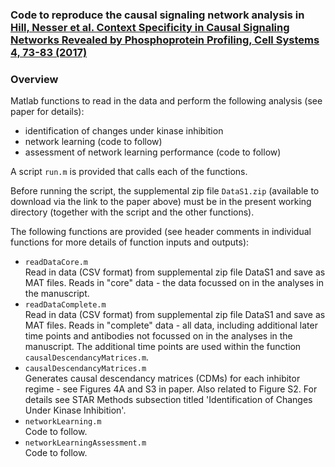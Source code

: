 ### Code to reproduce the causal signaling network analysis in [Hill, Nesser et al. Context Specificity in Causal Signaling Networks Revealed by Phosphoprotein Profiling, Cell Systems 4, 73-83 (2017)](http://dx.doi.org/10.1016/j.cels.2016.11.013)

### Overview

Matlab functions to read in the data and perform the following analysis (see paper for details):
- identification of changes under kinase inhibition
- network learning (code to follow)
- assessment of network learning performance (code to follow)

A script `run.m` is provided that calls each of the functions.

Before running the script, the supplemental zip file `DataS1.zip` (available to download via the link to the paper above) must be in the present working directory (together with the script and the other functions).

The following functions are provided (see header comments in individual functions for more details of function inputs and outputs):

- `readDataCore.m` <br />
Read in data (CSV format) from supplemental zip file DataS1 and save as MAT files. Reads in "core" data - the data focussed on in the analyses in the manuscript.
- `readDataComplete.m` <br />
Read in data (CSV format) from supplemental zip file DataS1 and save as MAT files. Reads in "complete" data - all data, including additional later time points and antibodies not focussed on in the analyses in the manuscript. The additional time points are used within the function `causalDescendancyMatrices.m`.
- `causalDescendancyMatrices.m` <br />
Generates causal descendancy matrices (CDMs) for each inhibitor regime - see Figures 4A and S3 in paper. Also related to Figure S2.
For details see STAR Methods subsection titled 'Identification of Changes Under Kinase Inhibition'.
- `networkLearning.m` <br />
Code to follow.
- `networkLearningAssessment.m` <br />
Code to follow.
